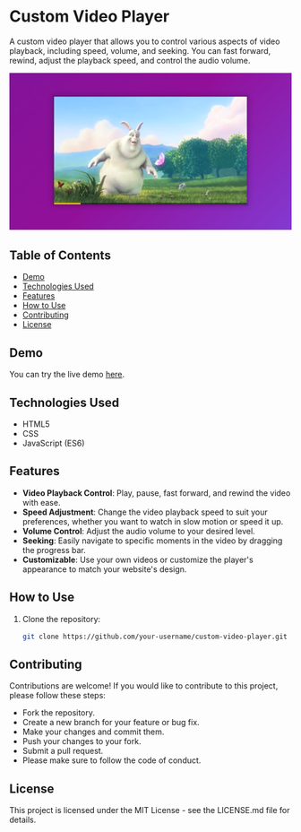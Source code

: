 # Custom Video Player

A custom video player that allows you to control various aspects of video playback, including speed, volume, and seeking. You can fast forward, rewind, adjust the playback speed, and control the audio volume.

![Custom Video Player Preview](https://github.com/somayehva/Custom-Video-Player/blob/main/Custom%20Video%20Player.png)

## Table of Contents
- [Demo](#demo)
- [Technologies Used](#technologies-used)
- [Features](#features)
- [How to Use](#how-to-use)
- [Contributing](#contributing)
- [License](#license)

## Demo

You can try the live demo [here](link-to-your-live-demo).

## Technologies Used

- HTML5
- CSS
- JavaScript (ES6)

## Features

- **Video Playback Control**: Play, pause, fast forward, and rewind the video with ease.
- **Speed Adjustment**: Change the video playback speed to suit your preferences, whether you want to watch in slow motion or speed it up.
- **Volume Control**: Adjust the audio volume to your desired level.
- **Seeking**: Easily navigate to specific moments in the video by dragging the progress bar.
- **Customizable**: Use your own videos or customize the player's appearance to match your website's design.

## How to Use

1. Clone the repository:

   ```sh
   git clone https://github.com/your-username/custom-video-player.git

   
## Contributing

Contributions are welcome! If you would like to contribute to this project, please follow these steps:

- Fork the repository.
- Create a new branch for your feature or bug fix.
- Make your changes and commit them.
- Push your changes to your fork.
- Submit a pull request.
- Please make sure to follow the code of conduct.

## License

This project is licensed under the MIT License - see the LICENSE.md file for details.
